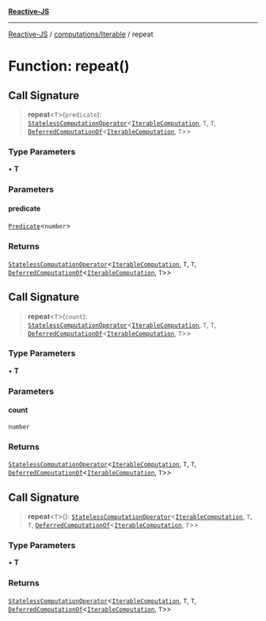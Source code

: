 [**Reactive-JS**](../../../README.md)

***

[Reactive-JS](../../../README.md) / [computations/Iterable](../README.md) / repeat

# Function: repeat()

## Call Signature

> **repeat**\<`T`\>(`predicate`): [`StatelessComputationOperator`](../../type-aliases/StatelessComputationOperator.md)\<[`IterableComputation`](../interfaces/IterableComputation.md), `T`, `T`, [`DeferredComputationOf`](../../type-aliases/DeferredComputationOf.md)\<[`IterableComputation`](../interfaces/IterableComputation.md), `T`\>\>

### Type Parameters

• **T**

### Parameters

#### predicate

[`Predicate`](../../../functions/type-aliases/Predicate.md)\<`number`\>

### Returns

[`StatelessComputationOperator`](../../type-aliases/StatelessComputationOperator.md)\<[`IterableComputation`](../interfaces/IterableComputation.md), `T`, `T`, [`DeferredComputationOf`](../../type-aliases/DeferredComputationOf.md)\<[`IterableComputation`](../interfaces/IterableComputation.md), `T`\>\>

## Call Signature

> **repeat**\<`T`\>(`count`): [`StatelessComputationOperator`](../../type-aliases/StatelessComputationOperator.md)\<[`IterableComputation`](../interfaces/IterableComputation.md), `T`, `T`, [`DeferredComputationOf`](../../type-aliases/DeferredComputationOf.md)\<[`IterableComputation`](../interfaces/IterableComputation.md), `T`\>\>

### Type Parameters

• **T**

### Parameters

#### count

`number`

### Returns

[`StatelessComputationOperator`](../../type-aliases/StatelessComputationOperator.md)\<[`IterableComputation`](../interfaces/IterableComputation.md), `T`, `T`, [`DeferredComputationOf`](../../type-aliases/DeferredComputationOf.md)\<[`IterableComputation`](../interfaces/IterableComputation.md), `T`\>\>

## Call Signature

> **repeat**\<`T`\>(): [`StatelessComputationOperator`](../../type-aliases/StatelessComputationOperator.md)\<[`IterableComputation`](../interfaces/IterableComputation.md), `T`, `T`, [`DeferredComputationOf`](../../type-aliases/DeferredComputationOf.md)\<[`IterableComputation`](../interfaces/IterableComputation.md), `T`\>\>

### Type Parameters

• **T**

### Returns

[`StatelessComputationOperator`](../../type-aliases/StatelessComputationOperator.md)\<[`IterableComputation`](../interfaces/IterableComputation.md), `T`, `T`, [`DeferredComputationOf`](../../type-aliases/DeferredComputationOf.md)\<[`IterableComputation`](../interfaces/IterableComputation.md), `T`\>\>

